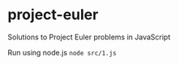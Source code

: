 # project-euler
Solutions to Project Euler problems in JavaScript

Run using node.js
```node src/1.js```
